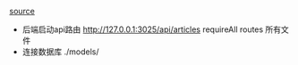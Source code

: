 [source](https://github.com/wmui/essay/tree/master/server)

-  后端启动api路由
  http://127.0.0.1:3025/api/articles
  requireAll routes 所有文件
- 连接数据库
  ./models/